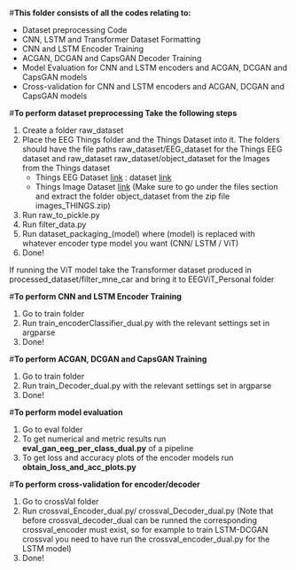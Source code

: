 #**This folder consists of all the codes relating to:**
  - Dataset preprocessing Code
  - CNN, LSTM and Transformer Dataset Formatting
  - CNN and LSTM Encoder Training
  - ACGAN, DCGAN and CapsGAN Decoder Training
  - Model Evaluation for CNN and LSTM encoders and ACGAN, DCGAN and CapsGAN models
  - Cross-validation for CNN and LSTM encoders and ACGAN, DCGAN and CapsGAN models

#**To perform dataset preprocessing Take the following steps**
  1. Create a folder raw_dataset
  2. Place the EEG Things folder and the Things Dataset into it. The folders should have the file paths raw_dataset/EEG_dataset for the Things EEG dataset and raw_dataset raw_dataset/object_dataset for the Images from the Things         dataset
     - Things EEG Dataset [link](https://osf.io/hd6zk/) : dataset [link](https://openneuro.org/datasets/ds003825/versions/1.2.0) 
     - Things Image Dataset [link](https://osf.io/jum2f/) (Make sure to go under the files section and extract the folder object_dataset from the zip file images_THINGS.zip)
  3. Run raw_to_pickle.py
  4. Run filter_data.py
  5. Run dataset_packaging_(model) where (model) is replaced with whatever encoder type model you want (CNN/ LSTM / ViT)
  6. Done!

 If running the ViT model take the Transformer dataset produced in processed_dataset/filter_mne_car and bring it to EEGViT_Personal folder
  
#**To perform CNN and LSTM Encoder Training**
  1. Go to train folder
  2. Run train_encoderClassifier_dual.py with the relevant settings set in argparse
  3. Done!

#**To perform ACGAN, DCGAN and CapsGAN Training**
  1. Go to train folder
  2. Run train_Decoder_dual.py with the relevant settings set in argparse
  3. Done!

#**To perform model evaluation**
  1. Go to eval folder
  2. To get numerical and metric results run **eval_gan_eeg_per_class_dual.py** of a pipeline
  3. To get loss and accuracy plots of the encoder models run **obtain_loss_and_acc_plots.py**

#**To perform cross-validation for encoder/decoder**
  1. Go to crossVal folder
  2. Run crossval_Encoder_dual.py/ crossval_Decoder_dual.py (Note that before crossval_decoder_dual can be runned the corresponding crossval_encoder must exist, so for example to train LSTM-DCGAN crossval you need to          have run the crossval_encoder_dual.py for the LSTM model)
  3. Done!
